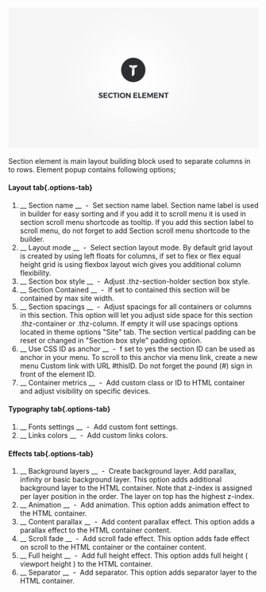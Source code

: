 <div class="thz-doc-image max">
<a class="thz-lightbox mfp-iframe" href="https://www.youtube.com/watch?v=KxK92Rt9tvY" data-mfp-title="Creatus WordPress Theme Section Element" data-modal-size="large">
	<img src="../../docs-media/splash-section-element.jpg" alt="Creatus WordPress Theme Section Element" />
</a>
</div>

Section element is main layout building block used to separate columns in to rows. Element popup contains following options;

#### Layout tab{.options-tab}
1. __ Section name __ &nbsp;-&nbsp; Set section name label. Section name label is used in builder for easy sorting and if you add it to scroll menu it is used in section scroll menu shortcode as tooltip. If you add this section label to scroll menu, do not forget to add Section scroll menu shortcode to the builder.
1. __ Layout mode __ &nbsp;-&nbsp; Select section layout mode. By default grid layout is created by using left floats for columns, if set to flex or flex equal height grid is using flexbox layout wich gives you additional column flexibility.
1. __ Section box style __ &nbsp;-&nbsp; Adjust .thz-section-holder section box style.
1. __ Section Contained __ &nbsp;-&nbsp; If set to contained this section will be contained by max site width.
1. __ Section spacings __ &nbsp;-&nbsp; Adjust spacings for all containers or columns in this section. This option will let you adjust side space for this section .thz-container or .thz-column. If empty it will use spacings options located in theme options "Site" tab. The section vertical padding can be reset or changed in "Section box style" padding option.
1. __ Use CSS ID as anchor __ &nbsp;-&nbsp; f set to yes the section ID can be used as anchor in your menu. To scroll to this anchor via menu link, create a new menu Custom link with URL #thisID. Do not forget the pound (#) sign in front of the element ID.
1. __ Container metrics __ &nbsp;-&nbsp; Add custom class or ID to HTML container and adjust visibility on specific devices.

#### Typography tab{.options-tab}
1. __ Fonts settings __ &nbsp;-&nbsp; Add custom font settings.
1. __ Links colors __ &nbsp;-&nbsp; Add custom links colors.


#### Effects tab{.options-tab}
1. __ Background layers __ &nbsp;-&nbsp; Create background layer. Add parallax, infinity or basic background layer. This option adds additional background layer to the HTML container. Note that z-index is assigned per layer position in the order. The layer on top has the highest z-index.
1. __ Animation __ &nbsp;-&nbsp; Add animation. This option adds animation effect to the HTML container.
1. __ Content parallax __ &nbsp;-&nbsp; Add content parallax effect. This option adds a parallax effect to the HTML container content.
1. __ Scroll fade __ &nbsp;-&nbsp; Add scroll fade effect. This option adds fade effect on scroll to the HTML container or the container content.
1. __ Full height __ &nbsp;-&nbsp; Add full height effect. This option adds full height ( viewport height ) to the HTML container.
1. __ Separator __ &nbsp;-&nbsp; Add separator. This option adds separator layer to the HTML container.